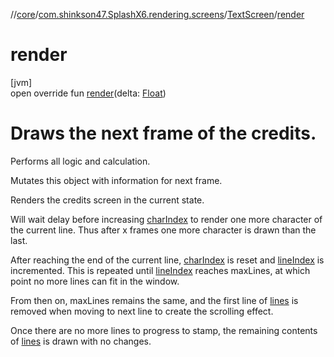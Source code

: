 //[core](../../../index.md)/[com.shinkson47.SplashX6.rendering.screens](../index.md)/[TextScreen](index.md)/[render](render.md)

# render

[jvm]\
open override fun [render](render.md)(delta: [Float](https://kotlinlang.org/api/latest/jvm/stdlib/kotlin/-float/index.html))

# Draws the next frame of the credits.

Performs all logic and calculation.

Mutates this object with information for next frame.

Renders the credits screen in the current state.

Will wait delay before increasing [charIndex](char-index.md) to render one more character of the current line. Thus after x frames one more character is drawn than the last.

After reaching the end of the current line, [charIndex](char-index.md) is reset and [lineIndex](line-index.md) is incremented. This is repeated until [lineIndex](line-index.md) reaches maxLines, at which point no more lines can fit in the window.

From then on, maxLines remains the same, and the first line of [lines](https://kotlinlang.org/api/latest/jvm/stdlib/kotlin.text/index.html) is removed when moving to next line to create the scrolling effect.

Once there are no more lines to progress to stamp, the remaining contents of [lines](https://kotlinlang.org/api/latest/jvm/stdlib/kotlin.text/index.html) is drawn with no changes.
